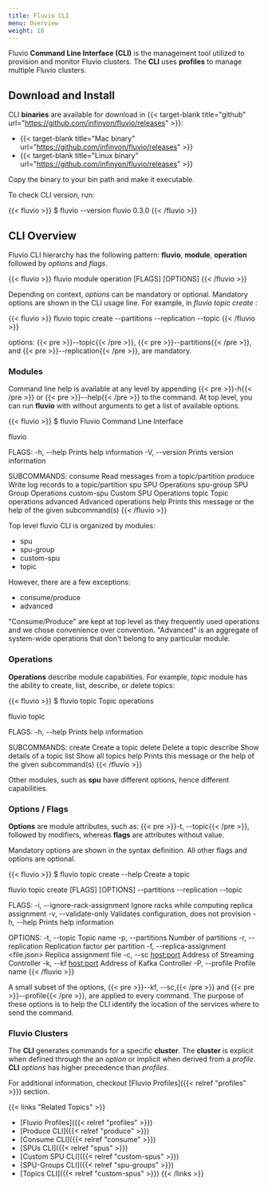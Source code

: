 ```yaml
---
title: Fluvio CLI
menu: Overview
weight: 10
---
```


Fluvio **Command Line Interface (CLI)** is the management tool utilized to provision and monitor Fluvio clusters. The **CLI** uses **profiles** to manage multiple Fluvio clusters. 

## Download and Install

CLI **binaries** are available for download in {{< target-blank title="github" url="https://github.com/infinyon/fluvio/releases" >}}:

* {{< target-blank title="Mac binary" url="https://github.com/infinyon/fluvio/releases" >}}
* {{< target-blank title="Linux binary" url="https://github.com/infinyon/fluvio/releases" >}}

Copy the binary to your bin path and make it executable. 

To check CLI version, run:

{{< fluvio >}}
$ fluvio --version
 fluvio 0.3.0
{{< /fluvio >}}

## CLI Overview

Fluvio CLI hierarchy has the following pattern: __fluvio__, __module__, __operation__ followed by _options_ and _flags_. 

{{< fluvio >}}
fluvio module operation [FLAGS] [OPTIONS]
{{< /fluvio >}}

Depending on context, _options_ can be mandatory or optional. Mandatory options are shown in the CLI usage line. For example, in _fluvio topic create_ :

{{< fluvio >}}
fluvio topic create --partitions <integer> --replication <integer> --topic <string>
{{< /fluvio >}}

options: {{< pre >}}--topic{{< /pre >}}, {{< pre >}}--partitions{{< /pre >}}, and {{< pre >}}--replication{{< /pre >}}, are mandatory.

### Modules

Command line help is available at any level by appending {{< pre >}}-h{{< /pre >}} or {{< pre >}}--help{{< /pre >}} to the command. At top level, you can run __fluvio__ with without arguments to get a list of available options.

{{< fluvio >}}
$ fluvio 
Fluvio Command Line Interface

fluvio <SUBCOMMAND>

FLAGS:
    -h, --help       Prints help information
    -V, --version    Prints version information

SUBCOMMANDS:
    consume       Read messages from a topic/partition
    produce       Write log records to a topic/partition
    spu           SPU Operations
    spu-group     SPU Group Operations
    custom-spu    Custom SPU Operations
    topic         Topic operations
    advanced      Advanced operations
    help          Prints this message or the help of the given subcommand(s)
{{< /fluvio >}}

Top level fluvio CLI is organized by modules:

* spu
* spu-group
* custom-spu
* topic

However, there are a few exceptions:

* consume/produce
* advanced

"Consume/Produce" are kept at top level as they frequently used operations and we chose convenience over convention. "Advanced" is an aggregate of system-wide operations that don't belong to any particular module.

### Operations

**Operations** describe module capabilities. For example, _topic_ module has the ability to create, list, describe, or delete topics:

{{< fluvio >}}
$ fluvio topic
Topic operations

fluvio topic <SUBCOMMAND>

FLAGS:
    -h, --help    Prints help information

SUBCOMMANDS:
    create      Create a topic
    delete      Delete a topic
    describe    Show details of a topic
    list        Show all topics
    help        Prints this message or the help of the given subcommand(s)
{{< /fluvio >}}

Other modules, such as __spu__ have different options, hence different capabilities.

### Options / Flags

**Options** are module attributes, such as: {{< pre >}}-t, --topic{{< /pre >}}, followed by modifiers, whereas **flags** are attributes without value.

Mandatory options are shown in the syntax definition. All other flags and options are optional.

{{< fluvio >}}
$ fluvio topic create --help
Create a topic

fluvio topic create [FLAGS] [OPTIONS] --partitions <integer> --replication <integer> --topic <string>

FLAGS:
    -i, --ignore-rack-assignment    Ignore racks while computing replica assignment
    -v, --validate-only             Validates configuration, does not provision
    -h, --help                      Prints help information

OPTIONS:
    -t, --topic <string>                    Topic name
    -p, --partitions <integer>              Number of partitions
    -r, --replication <integer>             Replication factor per partition
    -f, --replica-assignment <file.json>    Replica assignment file
    -c, --sc <host:port>                    Address of Streaming Controller
    -k, --kf <host:port>                    Address of Kafka Controller
    -P, --profile <profile>                 Profile name
{{< /fluvio >}}

A small subset of the options, {{< pre >}}--kf, --sc,{{< /pre >}} and {{< pre >}}--profile{{< /pre >}}, are applied to every command. The purpose of these options is to help the CLI identify the location of the services where to send the command.

### Fluvio Clusters

The **CLI** generates commands for a specific **cluster**. The **cluster** is explicit when defined through the an  _option_ or implicit when derived from a _profile_. **CLI** _options_ has higher precedence than _profiles_. 

For additional information, checkout [Fluvio Profiles]({{< relref "profiles" >}}) section.


{{< links "Related Topics" >}}
* [Fluvio Profiles]({{< relref "profiles" >}})
* [Produce CLI]({{< relref "produce" >}})
* [Consume CLI]({{< relref "consume" >}})
* [SPUs CLI]({{< relref "spus" >}})
* [Custom SPU CLI]({{< relref "custom-spus" >}})
* [SPU-Groups CLI]({{< relref "spu-groups" >}})
* [Topics CLI]({{< relref "custom-spus" >}})
{{< /links >}}
